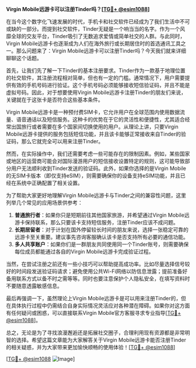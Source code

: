 **Virgin Mobile远游卡可以注册Tinder吗？[[TG💪+ @esim1088](https://t.me/s/esim1088)]**

在当今这个数字化飞速发展的时代，手机卡和社交软件已经成为了我们生活中不可或缺的一部分。而提到社交软件，Tinder无疑是一个响当当的名字。作为一个风靡全球的交友平台，Tinder吸引了无数追求爱情或简单社交的人群。与此同时，Virgin Mobile远游卡也逐渐成为人们在海外旅行或长期居住时的首选通讯工具之一。那么问题来了：Virgin Mobile远游卡可以注册Tinder吗？今天我们就来详细聊聊这个话题。

首先，让我们先了解一下Tinder的基本注册要求。Tinder作为一款基于地理位置的社交软件，其注册流程相对简单，但也有一定的门槛。通常情况下，用户需要提供有效的手机号码进行验证。这个手机号码必须能够接收短信验证码，并且不能是虚拟号码。因此，对于想要使用Virgin Mobile远游卡注册Tinder的朋友们来说，关键就在于这张卡是否符合这些基本条件。

Virgin Mobile远游卡是一种预付费SIM卡，它允许用户在全球范围内使用数据流量、语音通话以及短信服务。这种卡的优势在于它的灵活性和便捷性，尤其适合经常出国旅行或者需要在多个国家间切换使用的用户。从理论上讲，只要Virgin Mobile远游卡提供的服务包括短信功能，并且该卡能够正常接收来自Tinder的验证码，那么它就完全可以用来注册Tinder。

然而，在实际操作中，我们还需要考虑一些可能存在的限制因素。例如，某些国家或地区的运营商可能会对国际漫游用户的短信接收设置特定的规则，这可能导致部分用户无法顺利收到Tinder发送的验证码。此外，如果你选择的是Virgin Mobile的无SIM卡版本（即仅支持eSIM），则需要确保你的设备支持eSIM功能，并且已经在系统中正确配置了相关设置。

为了帮助大家更好地理解Virgin Mobile远游卡与Tinder之间的兼容性问题，这里列举几个常见的应用场景供参考：

1. **普通旅行者**：如果你只是短期前往其他国家旅游，并希望通过Virgin Mobile远游卡保持联系，那么只要该卡支持短信服务，注册Tinder应该不成问题。
2. **长期居留者**：对于计划在国外停留较长时间的朋友来说，选择一张稳定可靠的远游卡至关重要。建议事先咨询客服确认该卡是否支持所有必要的通信功能。
3. **多人共享账户**：如果你们是一群朋友共同使用同一个Tinder账号，则需要确保每位成员都能通过各自的Virgin Mobile远游卡完成验证过程。

当然，在尝试注册之前还有一些小技巧可以帮助提高成功率。比如尽量选择信号较好的时间段发送验证码请求；避免使用公共Wi-Fi网络以防信息泄露；提前准备好备用联系方式以备不时之需等等。同时也要注意保护个人隐私安全，在填写资料时不要随意透露敏感信息。

最后再强调一下，虽然理论上Virgin Mobile远游卡是可以用来注册Tinder的，但在具体执行过程中仍需结合自身实际情况灵活应对各种潜在障碍。如果你对这方面有任何疑问或困惑，可以直接联系Virgin Mobile官方客服寻求专业指导[[TG💪+ @esim1088](https://t.me/s/esim1088)]。

总之，无论是为了寻找浪漫邂逅还是拓展社交圈子，合理利用现有资源都是非常明智的选择。希望这篇文章能为大家解答关于Virgin Mobile远游卡能否注册Tinder的相关疑惑，并为大家带来更加愉快顺畅的使用体验！[[TG💪+ @esim1088](https://t.me/s/esim1088)] 

[[TG💪+ @esim1088](https://t.me/s/esim1088) ![Image](https://i.postimg.cc/4NQfJmqS/Snipaste-2025-05-13-00-14-12.png)]